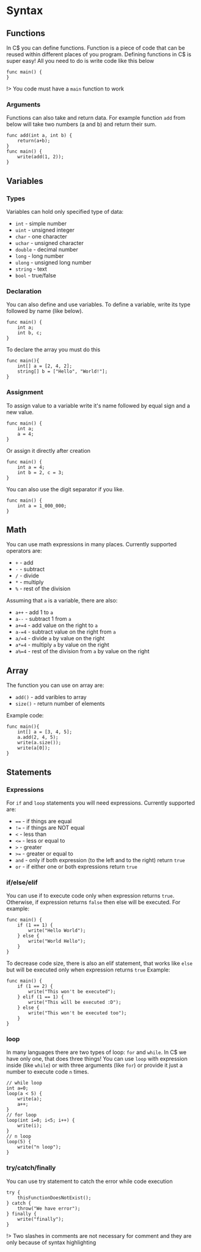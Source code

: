 # Syntax
## Functions
In C$ you can define functions. Function is a piece of code that can be reused within different places of you program.
Defining functions in C$ is super easy! All you need to do is write code like this below
```clike
func main() {
}
```
!> You code must have a `main` function to work
### Arguments
Functions can also take and return data. For example function `add` from below will take two numbers (a and b) and return their sum.
```clike
func add(int a, int b) {
    return(a+b);
}
func main() {
    write(add(1, 2));
} 
```
## Variables
### Types
Variables can hold only specified type of data:
- `int` - simple number
- `uint` - unsigned integer
- `char` - one character
- `uchar` - unsigned character
- `double` - decimal number
- `long` - long number
- `ulong` - unsigned long number
- `string` - text
- `bool` - true/false

### Declaration
You can also define and use variables. To define a variable, write its type followed by name (like below).
```clike
func main() {
    int a;
    int b, c;
}
```
To declare the array you must do this
```clike
func main(){
    int[] a = [2, 4, 2];
    string[] b = ["Hello", "World!"];
}
```
### Assignment
To assign value to a variable write it's name followed by equal sign and a new value.
```clike
func main() {
    int a;
    a = 4;
}
```
Or assign it directly after creation
```clike
func main() {
    int a = 4;
    int b = 2, c = 3;
}
```
You can also use the digit separator if you like.
```clike
func main() {
    int a = 1_000_000;
}
```
## Math
You can use math expressions in many places. Currently supported operators are:
- `+` - add
- `-` - subtract
- `/` - divide
- `*` - multiply
- `%` - rest of the division


Assuming that `a` is a variable, there are also:
- `a++` - add 1 to `a`
- `a--` - subtract 1 from `a`
- `a+=4` - add value on the right to `a`
- `a-=4` - subtract value on the right from `a`
- `a/=4` - divide `a` by value on the right
- `a*=4` - multiply `a` by value on the right
- `a%=4` - rest of the division from `a` by value on the right

## Array
The function you can use on array are:
- `add()` - add varibles to array
- `size()` - return number of elements

Example code:
```clike
func main(){
    int[] a = [3, 4, 5];
    a.add(2, 4, 5);
    write(a.size());
    write(a[0]);
}
```

## Statements
### Expressions
For `if` and `loop` statements you will need expressions. Currently supported are:
- `==` - if things are equal
- `!=` - if things are NOT equal
- `<` - less than
- `<=` - less or equal to
- `>` - greater
- `>=` - greater or equal to
- `and` - only if both expression (to the left and to the right) return `true`
- `or` - if either one or both expressions return `true`
### if/else/elif
You can use if to execute code only when expression returns `true`.
Otherwise, if expression returns `false` then else will be executed.
For example:
```clike
func main() {
    if (1 == 1) {
        write("Hello World");
    } else {
        write("World Hello");
    }
}
```
To decrease code size, there is also an elif statement, that works like `else` but will be executed only when expression returns `true`
Example:
```clike
func main() {
    if (1 == 2) {
        write("This won't be executed");
    } elif (1 == 1) {
        write("This will be executed :D");
    } else {
        write("This won't be executed too");
    }
}
```
### loop
In many languages there are two types of loop: `for` and `while`. In C$ we have only one, that does three things!
You can use `loop` with expression inside (like `while`) or with three arguments (like `for`) or provide it just a number to execute code `n` times.
```clike
// while loop
int a=0;
loop(a < 5) {
    write(a);
    a++;
}
// for loop
loop(int i=0; i<5; i++) {
    write(i);
}
// n loop
loop(5) {
    write("n loop");
}
```

### try/catch/finally
You can use try statement to catch the error while code execution
```clike
try {
    thisFunctionDoesNotExist();
} catch {
    throw("We have error");
} finally {
    write("finally");
}
```

!> Two slashes in comments are not necessary for comment and they are only because of syntax highlighting